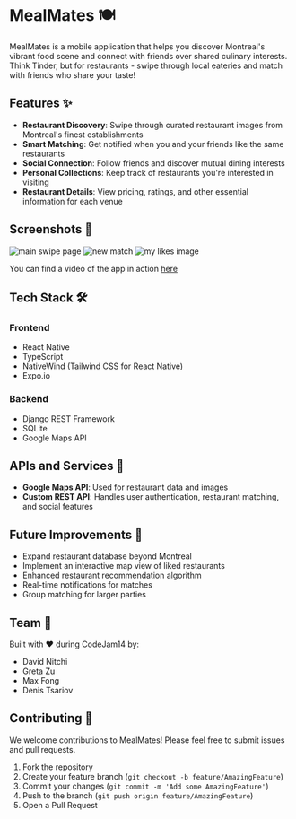 # MealMates 🍽️

MealMates is a mobile application that helps you discover Montreal's vibrant food scene and connect with friends over shared culinary interests. Think Tinder, but for restaurants - swipe through local eateries and match with friends who share your taste!

## Features ✨

- **Restaurant Discovery**: Swipe through curated restaurant images from Montreal's finest establishments
- **Smart Matching**: Get notified when you and your friends like the same restaurants
- **Social Connection**: Follow friends and discover mutual dining interests
- **Personal Collections**: Keep track of restaurants you're interested in visiting
- **Restaurant Details**: View pricing, ratings, and other essential information for each venue

## Screenshots 📱

![main swipe page](https://github.com/denis-tsariov/codejam14/screenshots/swipe-page.png?raw=true)
![new match](https://github.com/denis-tsariov/codejam14/screenshots/new-match.png?raw=true)
![my likes image](https://github.com/denis-tsariov/codejam14/screenshots/my-likes.png?raw=true)

You can find a video of the app in action [here][website]

[website]: https://www.youtube.com/watch?v=2nAD9EJrNGw

## Tech Stack 🛠️

### Frontend
- React Native
- TypeScript
- NativeWind (Tailwind CSS for React Native)
- Expo.io

### Backend
- Django REST Framework
- SQLite
- Google Maps API

<!-- ## Installation 🚀

1. Clone the repository
```bash
git clone https://github.com/yourusername/mealmates.git
```

2. Install frontend dependencies
```bash
cd mealmates/frontend
npm install
```

3. Install backend dependencies
```bash
cd mealmates/backend
pip install -r requirements.txt
```

4. Set up environment variables
```bash
# Create a .env file in the backend directory with:
GOOGLE_MAPS_API_KEY=your_api_key
```

5. Run the development servers
```bash
# Backend
python manage.py runserver

# Frontend
npm start
```

## Project Structure 📁

```
mealmates/
├── frontend/          # React Native application
│   ├── components/    # Reusable UI components
│   ├── screens/       # Application screens
│   └── services/      # API integration
├── backend/           # Django REST API
│   ├── api/          # API endpoints
│   ├── models/       # Database models
│   └── services/     # Business logic
``` -->

## APIs and Services 🔌

- **Google Maps API**: Used for restaurant data and images
- **Custom REST API**: Handles user authentication, restaurant matching, and social features

## Future Improvements 🚀

- Expand restaurant database beyond Montreal
- Implement an interactive map view of liked restaurants
- Enhanced restaurant recommendation algorithm
- Real-time notifications for matches
- Group matching for larger parties

## Team 👥

Built with ❤️ during CodeJam14 by:
- David Nitchi
- Greta Zu
- Max Fong
- Denis Tsariov

## Contributing 🤝

We welcome contributions to MealMates! Please feel free to submit issues and pull requests.

1. Fork the repository
2. Create your feature branch (`git checkout -b feature/AmazingFeature`)
3. Commit your changes (`git commit -m 'Add some AmazingFeature'`)
4. Push to the branch (`git push origin feature/AmazingFeature`)
5. Open a Pull Request

<!-- ## License 📝

This project is licensed under the MIT License - see the [LICENSE](LICENSE) file for details. -->
